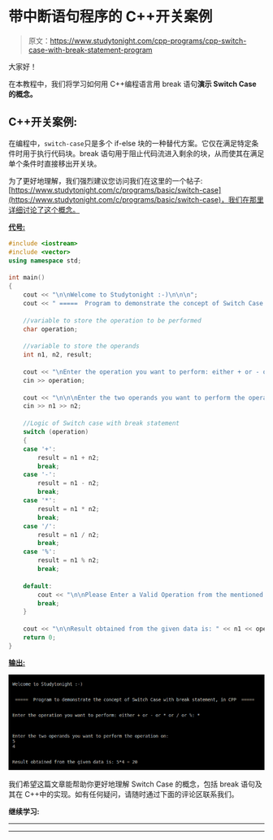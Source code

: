 # 带中断语句程序的 C++开关案例

> 原文：<https://www.studytonight.com/cpp-programs/cpp-switch-case-with-break-statement-program>

大家好！

在本教程中，我们将学习如何用 C++编程语言用 break 语句**演示 Switch Case 的概念。**

## C++开关案例:

在编程中，`switch-case`只是多个 if-else 块的一种替代方案。它仅在满足特定条件时用于执行代码块。break 语句用于阻止代码流进入剩余的块，从而使其在满足单个条件时直接移出开关块。

为了更好地理解，我们强烈建议您访问我们在这里的一个帖子:[https://www.studytonight.com/c/programs/basic/switch-case](https://www.studytonight.com/c/programs/basic/switch-case)，我们在那里详细讨论了这个概念。

<u>**代号:**</u>

```cpp
#include <iostream>
#include <vector>
using namespace std;

int main()
{
    cout << "\n\nWelcome to Studytonight :-)\n\n\n";
    cout << " =====  Program to demonstrate the concept of Switch Case with break statement, in CPP  ===== \n\n";

    //variable to store the operation to be performed
    char operation;

    //variable to store the operands
    int n1, n2, result;

    cout << "\nEnter the operation you want to perform: either + or - or * or / or %: ";
    cin >> operation;

    cout << "\n\n\nEnter the two operands you want to perform the operation on: \n";
    cin >> n1 >> n2;

    //Logic of Switch case with break statement
    switch (operation)
    {
    case '+':
        result = n1 + n2;
        break;
    case '-':
        result = n1 - n2;
        break;
    case '*':
        result = n1 * n2;
        break;
    case '/':
        result = n1 / n2;
        break;
    case '%':
        result = n1 % n2;
        break;

    default:
        cout << "\n\nPlease Enter a Valid Operation from the mentioned list";
        break;
    }

    cout << "\n\nResult obtained from the given data is: " << n1 << operation << n2 << " = " << result << "\n\n\n ";
    return 0;
} 
```

<u>**输出:**</u>

![C++ switch case with break](img/3658fed8e01a98b39cc2d42124b3a1d4.png)

我们希望这篇文章能帮助你更好地理解 Switch Case 的概念，包括 break 语句及其在 C++中的实现。如有任何疑问，请随时通过下面的评论区联系我们。

**继续学习:**

* * *

* * *